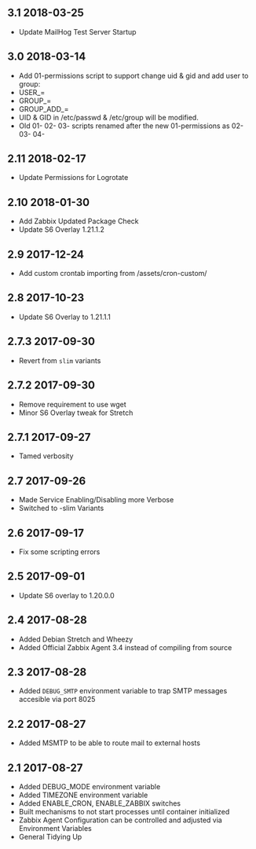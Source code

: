 ## 3.1 2018-03-25 <dave at tiredofit dot ca>

* Update MailHog Test Server Startup

## 3.0 2018-03-14 <lesliesit at outlook dot com>

* Add 01-permissions script to support change uid & gid and add user to group:
* USER_<USERNAME>=<aNewNumber>
* GROUP_<GROUPNAME>=<aNewNumber>
* GROUP_ADD_<USERNAME>=<aGroupName>
* UID & GID in /etc/passwd & /etc/group will be modified.
* Old 01- 02- 03- scripts renamed after the new 01-permissions as 02- 03- 04-

## 2.11 2018-02-17 <dave at tiredofit dot ca>

* Update Permissions for Logrotate

## 2.10 2018-01-30 <dave at tiredofit dot ca>

* Add Zabbix Updated Package Check
* Update S6 Overlay 1.21.1.2

## 2.9 2017-12-24 <dave at tiredofit dot ca>

* Add custom crontab importing from /assets/cron-custom/

## 2.8 2017-10-23 <dave at tiredofit dot ca>

* Update S6 Overlay to 1.21.1.1

## 2.7.3 2017-09-30 <dave at tiredofit dot ca>

* Revert from `slim` variants

## 2.7.2 2017-09-30 <dave at tiredofit dot ca>

* Remove requirement to use wget 
* Minor S6 Overlay tweak for Stretch

## 2.7.1 2017-09-27 <dave at tiredofit dot ca>

* Tamed verbosity

## 2.7 2017-09-26 <dave at tiredofit dot ca>

* Made Service Enabling/Disabling more Verbose
* Switched to -slim Variants

## 2.6 2017-09-17 <dave at tiredofit dot ca>

* Fix some scripting errors

## 2.5 2017-09-01 <dave at tiredofit dot ca>

* Update S6 overlay to 1.20.0.0

## 2.4 2017-08-28 <dave at tiredofit dot ca>

* Added Debian Stretch and Wheezy 
* Added Official Zabbix Agent 3.4 instead of compiling from source

## 2.3 2017-08-28 <dave at tiredofit dot ca>

* Added `DEBUG_SMTP` environment variable to trap SMTP messages accesible via port 8025

## 2.2 2017-08-27 <dave at tiredofit dot ca>

* Added MSMTP to be able to route mail to external hosts

## 2.1 2017-08-27 <dave at tiredofit dot ca>

* Added DEBUG_MODE environment variable
* Added TIMEZONE environment variable
* Added ENABLE_CRON, ENABLE_ZABBIX switches
* Built mechanisms to not start processes until container initialized
* Zabbix Agent Configuration can be controlled and adjusted via Environment Variables
* General Tidying Up
